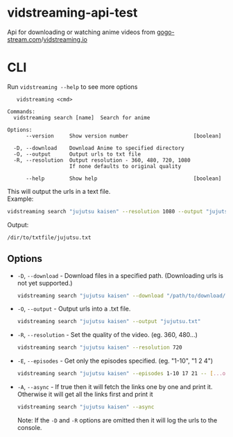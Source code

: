 # vidstreaming-api-test

Api for downloading or watching anime videos from [gogo-stream.com](1)/[vidstreaming.io](2)

[1]: https://gogo-stream.com
[2]: https://vidstreaming.io

# CLI

Run `vidstreaming --help` to see more options

```
   vidstreaming <cmd>

Commands:
  vidstreaming search [name]  Search for anime

Options:
      --version     Show version number                     [boolean]

  -D, --download    Download Anime to specified directory
  -O, --output      Output urls to txt file
  -R, --resolution  Output resolution - 360, 480, 720, 1080
                    If none defaults to original quality

      --help        Show help                               [boolean]
```

This will output the urls in a text file.  
Example:

```sh
vidstreaming search "jujutsu kaisen" --resolution 1080 --output "jujutsu.txt"
```

Output:

```
/dir/to/txtfile/jujutsu.txt
```

## Options

- `-D`, `--download` - Download files in a specified path. (Downloading urls is not yet supported.)
  ```sh
  vidstreaming search "jujutsu kaisen" --download "/path/to/download/dir/Jujutsu_Kaisen"
  ```
- `-O`, `--output` - Output urls into a .txt file.
  ```sh
  vidstreaming search "jujutsu kaisen" --output "jujutsu.txt"
  ```
- `-R`, `--resolution` - Set the quality of the video. (eg. 360, 480...)
  ```sh
  vidstreaming search "jujutsu kaisen" --resolution 720
  ```
- `-E`, `--episodes` - Get only the episodes specified. (eg. "1-10", "1 2 4")
  ```sh
  vidstreaming search "jujutsu kaisen" --episodes 1-10 17 21 -- [...options]
  ```
- `-A`, `--async` - If true then it will fetch the links one by one and print it. Otherwise it will get all the links first and print it
  ```sh
  vidstreaming search "jujutsu kaisen" --async
  ```
  Note: If the `-D` and `-R` options are omitted then it will log the urls to the console.
